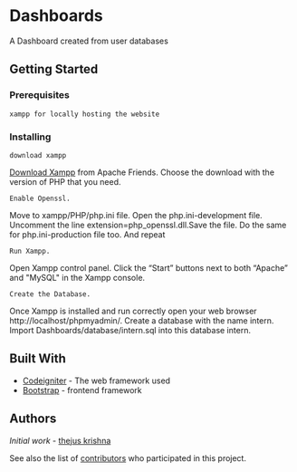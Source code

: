 # Dashboards

A Dashboard created from user databases

## Getting Started


### Prerequisites


```
xampp for locally hosting the website
```

### Installing


```
download xampp
```
[Download Xampp](https://www.apachefriends.org/index.html)  from Apache Friends. Choose the download with the version
of PHP that you need.
```
Enable Openssl.
```
Move to xampp/PHP/php.ini file. Open the php.ini-development file. Uncomment the line
extension=php_openssl.dll.Save the file.
Do the same for php.ini-production file too.
And repeat
```
Run Xampp.
```
Open Xampp control panel.
Click the “Start” buttons next to both “Apache” and &quot;MySQL&quot; in the Xampp console.

```
Create the Database.
```
Once Xampp is installed and run correctly open your web browser
http://localhost/phpmyadmin/.
Create a database with the name intern. Import Dashboards/database/intern.sql into this
database intern.

## Built With

* [Codeigniter](https://codeigniter.com/user_guide/) - The web framework used
* [Bootstrap](http://getbootstrap.com/) - frontend framework

## Authors

 *Initial work* - [thejus krishna](https://github.com/thejuskrishna)

See also the list of [contributors](https://github.com/thejuskrishna/Dashboards/graphs/contributors) who participated in this project.
